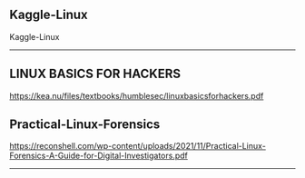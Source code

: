 ## Kaggle-Linux
Kaggle-Linux














-----

## LINUX BASICS FOR HACKERS

https://kea.nu/files/textbooks/humblesec/linuxbasicsforhackers.pdf


## Practical-Linux-Forensics

https://reconshell.com/wp-content/uploads/2021/11/Practical-Linux-Forensics-A-Guide-for-Digital-Investigators.pdf

-----
